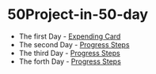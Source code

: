 # 50Project-in-50-day

- The first Day - [Expending Card](https://50project.netlify.app/01-first/index.html)
- The second Day - [Progress Steps](https://50project.netlify.app/02-second/index.html)
- The third Day - [Progress Steps](https://50project.netlify.app/03-third/index.html)
- The forth Day - [Progress Steps](https://50project.netlify.app/04-foure/index.html)
